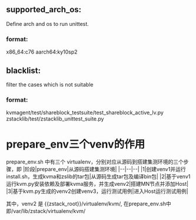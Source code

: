 ## supported_arch_os:
Define arch and os to run unittest.
### format:
x86_64:c76
aarch64:ky10sp2


## blacklist:
filter the cases which is not suitable
### format:
kvmagent/test/shareblock_testsuite/test_shareblock_active_lv.py
zstacklib/test/zstacklib_unittest_suite.py

# prepare_env三个venv的作用
prepare_env.sh 中有三个 virtualenv，分别对应从源码到搭建集测环境的三个步骤，即
|阶段|prepare_env|从源码搭建集测环境|
|--|--|--|
|1|创建venv1并运行install.sh，生成kvma和zslib的tar包|从源码生成tar包及编译bin包|
|2|基于venv1运行kvm.py安装依赖及部署kvma服务，并生成venv2|搭建MN节点并添加Host|
|3|基于kvm.py生成的venv2创建venv3，运行测试用例|进入Host运行测试用例|

其中，venv2 是 {{zstack_root}}/virtualenv/kvm/, 在prepare_env.sh中即/var/lib/zstack/virtualenv/kvm/
